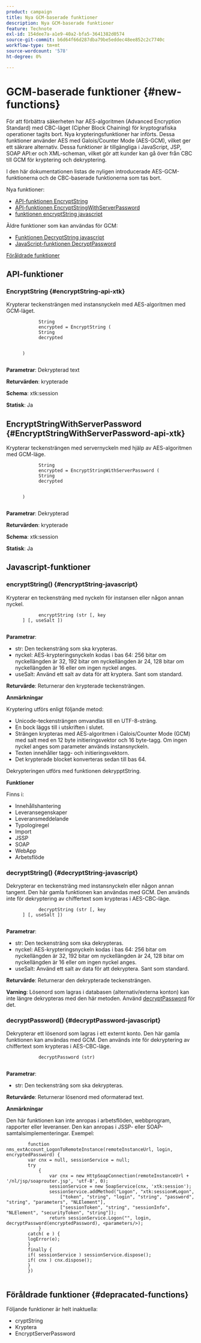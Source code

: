 ```yaml
---
product: campaign
title: Nya GCM-baserade funktioner
description: Nya GCM-baserade funktioner
feature: Technote
exl-id: 154dee7a-a1e9-40a2-bfa5-3641382d0574
source-git-commit: b6d64f66d287dba79be5eddec48ee852c2c7740c
workflow-type: tm+mt
source-wordcount: '578'
ht-degree: 0%

---
```


# GCM-baserade funktioner {#new-functions}

För att förbättra säkerheten har AES-algoritmen (Advanced Encryption Standard) med CBC-läget (Cipher Block Chaining) för kryptografiska operationer tagits bort. Nya krypteringsfunktioner har införts. Dessa funktioner använder AES med Galois/Counter Mode (AES-GCM), vilket ger ett säkrare alternativ. Dessa funktioner är tillgängliga i JavaScript, JSP, SOAP API:er och XML-scheman, vilket gör att kunder kan gå över från CBC till GCM för kryptering och dekryptering.

I den här dokumentationen listas de nyligen introducerade AES-GCM-funktionerna och de CBC-baserade funktionerna som tas bort.

Nya funktioner:

* [API-funktionen EncryptString](#encryptString-api-xtk)
* [API-funktionen EncryptStringWithServerPassword](#EncryptStringWithServerPassword-api-xtk)
* [funktionen encryptString javascript](#encryptString-javascript)

Äldre funktioner som kan användas för GCM:

* [Funktionen DecryptString javascript](#decryptString-javascript)
* [JavaScript-funktionen DecryptPassword](#decryptPassword-javascript)

[Föråldrade funktioner](#depracated-functions)

## API-funktioner

### EncryptString {#encryptString-api-xtk}

Krypterar teckensträngen med instansnyckeln med AES-algoritmen med GCM-läget.

```
            String 
            encrypted = EncryptString (
            String       
            decrypted
            

      )
         
```

**Parametrar**: Dekrypterad text

**Returvärden**: krypterade

**Schema**: xtk:session

**Statisk**: Ja

## EncryptStringWithServerPassword {#EncryptStringWithServerPassword-api-xtk}

Krypterar teckensträngen med servernyckeln med hjälp av AES-algoritmen med GCM-läge.


```
            String 
            encrypted = EncryptStringWithServerPassword (
            String       
            decrypted
            

      )
         
```

**Parametrar**: Dekrypterad

**Returvärden**: krypterade

**Schema**: xtk:session

**Statisk**: Ja

## Javascript-funktioner

### encryptString() {#encryptString-javascript}

Krypterar en teckensträng med nyckeln för instansen eller någon annan nyckel.

```
            encryptString (str [, key
      ] [, useSalt ])
         
```

**Parametrar**:

* str: Den teckensträng som ska krypteras.
* nyckel: AES-krypteringsnyckeln kodas i bas 64: 256 bitar om nyckellängden är 32, 192 bitar om nyckellängden är 24, 128 bitar om nyckellängden är 16 eller om ingen nyckel anges.
* useSalt: Använd ett salt av data för att kryptera. Sant som standard.

**Returvärde**: Returnerar den krypterade teckensträngen.

**Anmärkningar**

Kryptering utförs enligt följande metod:

* Unicode-teckensträngen omvandlas till en UTF-8-sträng.
* En bock läggs till i utskriften i slutet.
* Strängen krypteras med AES-algoritmen i Galois/Counter Mode (GCM) med salt med en 12 byte initieringsvektor och 16 byte-tagg. Om ingen nyckel anges som parameter används instansnyckeln.
* Texten innehåller tagg- och initieringsvektorn.
* Det krypterade blocket konverteras sedan till bas 64.

Dekrypteringen utförs med funktionen dekrypptString.

**Funktioner**

Finns i:

* Innehållshantering
* Leveransegenskaper
* Leveransmeddelande
* Typologiregel
* Import
* JSSP
* SOAP
* WebApp
* Arbetsflöde

### decryptString() {#decryptString-javascript}

Dekrypterar en teckensträng med instansnyckeln eller någon annan tangent. Den här gamla funktionen kan användas med GCM. Den används inte för dekryptering av chiffertext som krypteras i AES-CBC-läge.

```
            decryptString (str [, key
      ] [, useSalt ])
         
```

**Parametrar**:

* str: Den teckensträng som ska dekrypteras.
* nyckel: AES-krypteringsnyckeln kodas i bas 64: 256 bitar om nyckellängden är 32, 192 bitar om nyckellängden är 24, 128 bitar om nyckellängden är 16 eller om ingen nyckel anges.
* useSalt: Använd ett salt av data för att dekryptera. Sant som standard.

**Returvärde**: Returnerar den dekrypterade teckensträngen.

**Varning**: Lösenord som lagras i databasen (alternativ/externa konton) kan inte längre dekrypteras med den här metoden. Använd [decryptPassword](#decryptPassword-javascript) för det.

### decryptPassword() {#decryptPassword-javascript}

Dekrypterar ett lösenord som lagras i ett externt konto. Den här gamla funktionen kan användas med GCM. Den används inte för dekryptering av chiffertext som krypteras i AES-CBC-läge.

```
            decryptPassword (str)
         
```

**Parametrar**:

* str: Den teckensträng som ska dekrypteras.

**Returvärde**: Returnerar lösenord med oformaterad text.

**Anmärkningar**

Den här funktionen kan inte anropas i arbetsflöden, webbprogram, rapporter eller leveranser. Den kan anropas i JSSP- eller SOAP-samtalsimplementeringar. Exempel:

```
        function nms_extAccount_LogonToRemoteInstance(remoteInstanceUrl, login, encryptedPassword) {
        var cnx = null, sessionService = null;
        try
            {
                var cnx = new HttpSoapConnection(remoteInstanceUrl + '/nl/jsp/soaprouter.jsp', 'utf-8', 0);
                sessionService = new SoapService(cnx, 'xtk:session');
                sessionService.addMethod("Logon", "xtk:session#Logon",
                    ["token", "string", "login", "string", "password", "string", "parameters", "NLElement"],
                    ["sessionToken", "string", "sessionInfo", "NLElement", "securityToken", "string"]);
                return sessionService.Logon("", login, decryptPassword(encryptedPassword), <parameters/>);
            }
        catch( e ) {
        logError(e);
        }
        finally {
        if( sessionService ) sessionService.dispose();
        if( cnx ) cnx.dispose();
        }
        })
      
```

## Föråldrade funktioner {#depracated-functions}

Följande funktioner är helt inaktuella:

* cryptString
* Kryptera
* EncryptServerPassword
